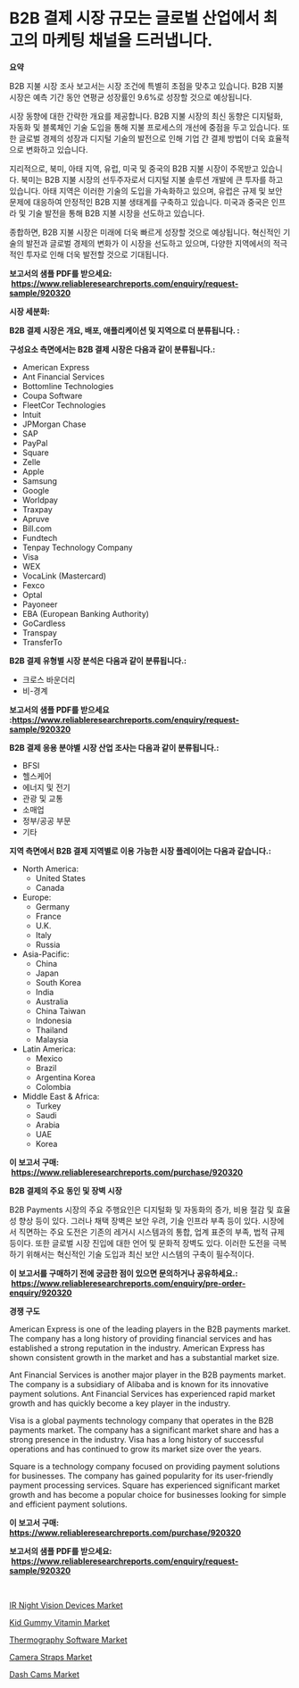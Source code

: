 <p><h1>B2B 결제 시장 규모는 글로벌 산업에서 최고의 마케팅 채널을 드러냅니다.</h1></p><p><strong>요약</strong></p>
<p><p>B2B 지불 시장 조사 보고서는 시장 조건에 특별히 초점을 맞추고 있습니다. B2B 지불 시장은 예측 기간 동안 연평균 성장률인 9.6%로 성장할 것으로 예상됩니다.</p><p>시장 동향에 대한 간략한 개요를 제공합니다. B2B 지불 시장의 최신 동향은 디지털화, 자동화 및 블록체인 기술 도입을 통해 지불 프로세스의 개선에 중점을 두고 있습니다. 또한 글로벌 경제의 성장과 디지털 기술의 발전으로 인해 기업 간 결제 방법이 더욱 효율적으로 변화하고 있습니다.</p><p>지리적으로, 북미, 아태 지역, 유럽, 미국 및 중국의 B2B 지불 시장이 주목받고 있습니다. 북미는 B2B 지불 시장의 선두주자로서 디지털 지불 솔루션 개발에 큰 투자를 하고 있습니다. 아태 지역은 이러한 기술의 도입을 가속화하고 있으며, 유럽은 규제 및 보안 문제에 대응하여 안정적인 B2B 지불 생태계를 구축하고 있습니다. 미국과 중국은 인프라 및 기술 발전을 통해 B2B 지불 시장을 선도하고 있습니다.</p><p>종합하면, B2B 지불 시장은 미래에 더욱 빠르게 성장할 것으로 예상됩니다. 혁신적인 기술의 발전과 글로벌 경제의 변화가 이 시장을 선도하고 있으며, 다양한 지역에서의 적극적인 투자로 인해 더욱 발전할 것으로 기대됩니다.</p></p>
<p><strong>보고서의 샘플 PDF를 받으세요: &nbsp;<a href="https://www.reliableresearchreports.com/enquiry/request-sample/920320">https://www.reliableresearchreports.com/enquiry/request-sample/920320</a></strong></p>
<p><strong>시장 세분화:</strong></p>
<p><strong> B2B 결제 시장은 개요, 배포, 애플리케이션 및 지역으로 더 분류됩니다. :</strong></p>
<p><strong>구성요소 측면에서는 B2B 결제 시장은 다음과 같이 분류됩니다.:</strong></p>
<p><ul><li>American Express</li><li>Ant Financial Services</li><li>Bottomline Technologies</li><li>Coupa Software</li><li>FleetCor Technologies</li><li>Intuit</li><li>JPMorgan Chase</li><li>SAP</li><li>PayPal</li><li>Square</li><li>Zelle</li><li>Apple</li><li>Samsung</li><li>Google</li><li>Worldpay</li><li>Traxpay</li><li>Apruve</li><li>Bill.com</li><li>Fundtech</li><li>Tenpay Technology Company</li><li>Visa</li><li>WEX</li><li>VocaLink (Mastercard)</li><li>Fexco</li><li>Optal</li><li>Payoneer</li><li>EBA (European Banking Authority)</li><li>GoCardless</li><li>Transpay</li><li>TransferTo</li></ul></p>
<p><strong> B2B 결제 유형별 시장 분석은 다음과 같이 분류됩니다.:</strong></p>
<p><ul><li>크로스 바운더리</li><li>비-경계</li></ul></p>
<p><strong>보고서의 샘플 PDF를 받으세요 :<a href="https://www.reliableresearchreports.com/enquiry/request-sample/920320">https://www.reliableresearchreports.com/enquiry/request-sample/920320</a></strong></p>
<p><strong> B2B 결제 응용 분야별 시장 산업 조사는 다음과 같이 분류됩니다.:</strong></p>
<p><ul><li>BFSI</li><li>헬스케어</li><li>에너지 및 전기</li><li>관광 및 교통</li><li>소매업</li><li>정부/공공 부문</li><li>기타</li></ul></p>
<p><strong>지역 측면에서 B2B 결제 지역별로 이용 가능한 시장 플레이어는 다음과 같습니다.:</strong></p>
<p><ul>
    <li>
        North America:
        <ul>
            <li>United States</li>
            <li>Canada</li>
        </ul>
    </li>
    <li>
        Europe:
        <ul>
            <li>Germany</li>
            <li>France</li>
            <li>U.K.</li>
            <li>Italy</li>
            <li>Russia</li>
        </ul>
    </li>
    <li>
        Asia-Pacific:
        <ul>
            <li>China</li>
            <li>Japan</li>
            <li>South Korea</li>
            <li>India</li>
            <li>Australia</li>
            <li>China Taiwan</li>
            <li>Indonesia</li>
            <li>Thailand</li>
            <li>Malaysia</li>
        </ul>
    </li>
    <li>
        Latin America:
        <ul>
            <li>Mexico</li>
            <li>Brazil</li>
            <li>Argentina Korea</li>
            <li>Colombia</li>
        </ul>
    </li>
    <li>
        Middle East & Africa:
        <ul>
            <li>Turkey</li>
            <li>Saudi</li>
            <li>Arabia</li>
            <li>UAE</li>
            <li>Korea</li>
        </ul>
    </li>
    </ul></p>
<p><strong>이 보고서 구매: &nbsp;<a href="https://www.reliableresearchreports.com/purchase/920320">https://www.reliableresearchreports.com/purchase/920320</a></strong></p>
<p><strong>B2B 결제의 주요 동인 및 장벽 시장</strong></p>
<p><p>B2B Payments 시장의 주요 주행요인은 디지털화 및 자동화의 증가, 비용 절감 및 효율성 향상 등이 있다. 그러나 채택 장벽은 보안 우려, 기술 인프라 부족 등이 있다. 시장에서 직면하는 주요 도전은 기존의 레거시 시스템과의 통합, 업계 표준의 부족, 법적 규제 등이다. 또한 글로벌 시장 진입에 대한 언어 및 문화적 장벽도 있다. 이러한 도전을 극복하기 위해서는 혁신적인 기술 도입과 최신 보안 시스템의 구축이 필수적이다.</p></p>
<p><strong>이 보고서를 구매하기 전에 궁금한 점이 있으면 문의하거나 공유하세요.: &nbsp;<a href="https://www.reliableresearchreports.com/enquiry/pre-order-enquiry/920320">https://www.reliableresearchreports.com/enquiry/pre-order-enquiry/920320</a></strong></p>
<p><strong>경쟁 구도</strong></p>
<p><p>American Express is one of the leading players in the B2B payments market. The company has a long history of providing financial services and has established a strong reputation in the industry. American Express has shown consistent growth in the market and has a substantial market size.</p><p>Ant Financial Services is another major player in the B2B payments market. The company is a subsidiary of Alibaba and is known for its innovative payment solutions. Ant Financial Services has experienced rapid market growth and has quickly become a key player in the industry.</p><p>Visa is a global payments technology company that operates in the B2B payments market. The company has a significant market share and has a strong presence in the industry. Visa has a long history of successful operations and has continued to grow its market size over the years.</p><p>Square is a technology company focused on providing payment solutions for businesses. The company has gained popularity for its user-friendly payment processing services. Square has experienced significant market growth and has become a popular choice for businesses looking for simple and efficient payment solutions.</p></p>
<p><strong>이 보고서 구매: &nbsp; <a href="https://www.reliableresearchreports.com/purchase/920320">https://www.reliableresearchreports.com/purchase/920320</a></strong></p>
<p><strong>보고서의 샘플 PDF를 받으세요: &nbsp;<a href="https://www.reliableresearchreports.com/enquiry/request-sample/920320">https://www.reliableresearchreports.com/enquiry/request-sample/920320</a></strong><strong></strong></p>
<p>&nbsp;</p>
<p><p><a href="https://github.com/nathandecarvalho/Market-Research-Report-List-2/blob/main/ir-night-vision-devices-market.md">IR Night Vision Devices Market</a></p><p><a href="https://github.com/kosella/Market-Research-Report-List-2/blob/main/kid-gummy-vitamin-market.md">Kid Gummy Vitamin Market</a></p><p><a href="https://github.com/julyju69/Market-Research-Report-List-2/blob/main/thermography-software-market.md">Thermography Software Market</a></p><p><a href="https://issuu.com/reportprime-2/docs/camera-straps-market-size-2030.pptx">Camera Straps Market</a></p><p><a href="https://issuu.com/reportprime-2/docs/dash-cams-market-size-2030.pptx">Dash Cams Market</a></p></p>